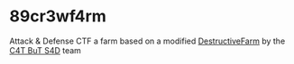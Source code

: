 # 89cr3wf4rm
Attack &amp; Defense CTF a farm based on a modified [DestructiveFarm](https://github.com/DestructiveVoice/DestructiveFarm) by the [C4T BuT S4D](https://github.com/C4T-BuT-S4D/S4DFarm) team
